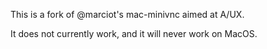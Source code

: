 This is a fork of @marciot's mac-minivnc aimed at A/UX.

It does not currently work, and it will never work on MacOS.
